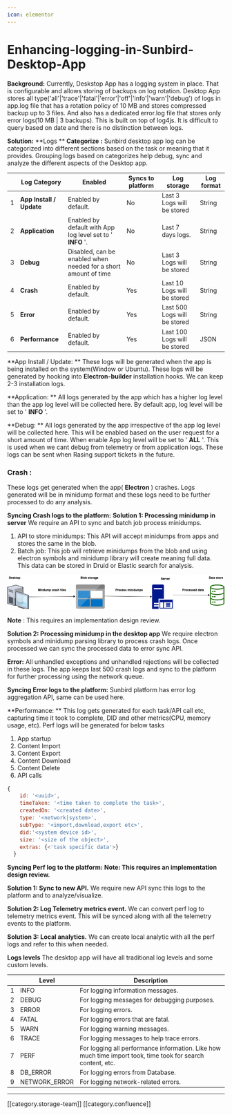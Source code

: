 ```yaml
---
icon: elementor
---
```


# Enhancing-logging-in-Sunbird-Desktop-App

**Background:** Currently, Deskstop App has a logging system in place. That is configurable and allows storing of backups on log rotation. Desktop App stores all type('all'|'trace'|'fatal'|'error'|'off'|'info'|'warn'|'debug') of logs in app.log file that has a rotation policy of 10 MB and stores compressed backup up to 3 files. And also has a dedicated error.log file that stores only error logs(10 MB | 3 backups). This is built on top of log4js. It is difficult to query based on date and there is no distinction between logs.&#x20;

**Solution:** \*\*Logs \*\* **Categorize** **:** Sunbird desktop app log can be categorized into different sections based on the task or meaning that it provides. Grouping logs based on categorizes help debug, sync and analyze the different aspects of the Desktop app.

|   | Log Category             | Enabled                                                         | Syncs to platform | Log storage                  | Log format |
| - | ------------------------ | --------------------------------------------------------------- | ----------------- | ---------------------------- | ---------- |
| 1 | **App Install / Update** | Enabled by default.                                             | No                | Last 3 Logs will be stored   | String     |
| 2 | **Application**          | Enabled by default with App log level set to ' **INFO** '.      | No                | Last 7 days logs.            | String     |
| 3 | **Debug**                | Disabled, can be enabled when needed for a short amount of time | No                | Last 3 Logs will be stored   | String     |
| 4 | **Crash**                | Enabled by default.                                             | Yes               | Last 10 Logs will be stored  | String     |
| 5 | **Error**                | Enabled by default.                                             | Yes               | Last 500 Logs will be stored | String     |
| 6 | **Performance**          | Enabled by default.                                             | Yes               | Last 100 Logs will be stored | JSON       |

\*\*App Install / Update: \*\* These logs will be generated when the app is being installed on the system(Window or Ubuntu). These logs will be generated by hooking into **Electron-builder** installation hooks. We can keep 2-3 installation logs.

\*\*Application: \*\* All logs generated by the app which has a higher log level than the app log level will be collected here. By default app, log level will be set to ' **INFO** '.

\*\*Debug: \*\* All logs generated by the app irrespective of the app log level will be collected here. This will be enabled based on the user request for a short amount of time. When enable App log level will be set to ' **ALL** '. This is used when we cant debug from telemetry or from application logs. These logs can be sent when Rasing support tickets in the future.

### **Crash** :&#x20;

These logs get generated when the app( **Electron** ) crashes. Logs generated will be in minidump format and these logs need to be further processed to do any analysis.

**Syncing Crash logs to the platform:** **Solution 1: Processing minidump in server** We require an API to sync and batch job process minidumps.&#x20;

1. API to store minidumps: This API will accept minidumps from apps and stores the same in the blob.
2. Batch job: This job will retrieve minidumps from the blob and using electron symbols and minidump library will create meaning full data. This data can be stored in Druid or Elastic search for analysis.

![](<../../../../.gitbook/assets/crash minidump processing.png>)

**Note** : This requires an implementation design review.

**Solution 2: Processing minidump in the desktop app** We require electron symbols and minidump parsing library to process crash logs. Once processed we can sync the processed data to error sync API.

**Error:** All unhandled exceptions and unhandled rejections will be collected in these logs. The app keeps last 500 crash logs and sync to the platform for further processing using the network queue.&#x20;

**Syncing Error logs to the platform:** Sunbird platform has error log aggregation API, same can be used here.

\*\*Performance: \*\* This log gets generated for each task/API call etc, capturing time it took to complete, DID and other metrics(CPU, memory usage, etc). Perf logs will be generated for below tasks&#x20;

1. App startup
2. Content Import
3. Content Export
4. Content Download
5. Content Delete
6. API calls

```js
{
    id: '<uuid>',
    timeTaken: '<time taken to complete the task>',
    createdOn: '<created date>',
    type: '<network|system>',
    subType: '<import,download,export etc>',
    did:'<system device id>',
    size: '<size of the object>',
    extras: {<'task specific data'>}
  }
```

**Syncing Perf log to the platform:** **Note: This requires an implementation design review.**

**Solution 1: Sync to new API.** We require new API sync this logs to the platform and to analyze/visualize.&#x20;

**Solution 2: Log Telemetry metrics event.** We can convert perf log to telemetry metrics event. This will be synced along with all the telemetry events to the platform.&#x20;

**Solution 3: Local analytics.** We can create local analytic with all the perf logs and refer to this when needed.&#x20;

**Logs levels** The desktop app will have all traditional log levels and some custom levels.

|   | Level          | Description                                                                                                 |
| - | -------------- | ----------------------------------------------------------------------------------------------------------- |
| 1 | INFO           | For logging information messages.                                                                           |
| 2 | DEBUG          | For logging messages for debugging purposes.                                                                |
| 3 | ERROR          | For logging errors.                                                                                         |
| 4 | FATAL          | For logging errors that are fatal.                                                                          |
| 5 | WARN           | For logging warning messages.                                                                               |
| 6 | TRACE          | For logging messages to help trace errors.                                                                  |
| 7 | PERF           | For logging all performance information. Like how much time import took, time took for search content, etc. |
| 8 | DB\_ERROR      | For logging errors from Database.                                                                           |
| 9 | NETWORK\_ERROR | For logging network-related errors.                                                                         |

***

\[\[category.storage-team]] \[\[category.confluence]]
